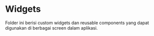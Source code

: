 # Widgets

Folder ini berisi custom widgets dan reusable components yang dapat digunakan di berbagai screen dalam aplikasi.
